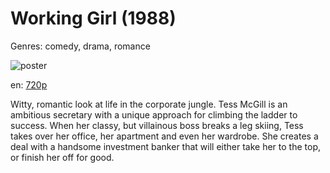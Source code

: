 # Working Girl (1988)

Genres: comedy, drama, romance

![poster](http://image.tmdb.org/t/p/w500/nuI5dlPhKb0H1wyn85fIJirdwpX.jpg)

en:
  [720p](magnet:?xt=urn:btih:EEA75C953FB8766E50FEAFFAD79CD300DE01090F&tr=udp://glotorrents.pw:6969/announce&tr=udp://tracker.opentrackr.org:1337/announce&tr=udp://torrent.gresille.org:80/announce&tr=udp://tracker.openbittorrent.com:80&tr=udp://tracker.coppersurfer.tk:6969&tr=udp://tracker.leechers-paradise.org:6969&tr=udp://p4p.arenabg.ch:1337&tr=udp://tracker.internetwarriors.net:1337)
  


Witty, romantic look at life in the corporate jungle. Tess McGill is an ambitious secretary with a unique approach for climbing the ladder to success. When her classy, but villainous boss breaks a leg skiing, Tess takes over her office, her apartment and even her wardrobe. She creates a deal with a handsome investment banker that will either take her to the top, or finish her off for good.
